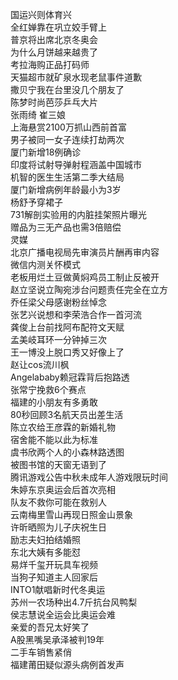 国运兴则体育兴  
全红婵靠在巩立姣手臂上  
普京将出席北京冬奥会  
为什么月饼越来越贵了  
考拉海购正品打码师  
天猫超市就矿泉水现老鼠事件道歉  
撒贝宁我在台里没几个朋友了  
陈梦时尚芭莎乒乓大片  
张雨绮 崔三娘  
上海悬赏2100万抓山西前首富  
男子被同一女子连续打劫两次  
厦门新增18例确诊  
印度将试射导弹射程涵盖中国城市  
机智的医生生活第二季大结局  
厦门新增病例年龄最小为3岁  
杨舒予穿裙子  
731解剖实验用的内脏挂架照片曝光  
赠品为三无产品也需3倍赔偿  
灵媒  
北京广播电视局先审演员片酬再审内容  
微信内测关怀模式  
老板用烂土豆做黄焖鸡员工制止反被开  
赵立坚说立陶宛涉台问题责任完全在立方  
乔任梁父母感谢粉丝悼念  
张艺兴说想和李荣浩合作一首河流  
龚俊上台前找阿布配符文天赋  
孟美岐耳环一分钟掉三次  
王一博没上脱口秀又好像上了  
赵让cos流川枫  
Angelababy赖冠霖背后抱路透  
张常宁挽救6个赛点  
福建的小朋友有多勇敢  
80秒回顾3名航天员出差生活  
陈立农给王彦霖的新婚礼物  
宿舍能不能以此为标准  
虞书欣两个人的小森林路透图  
被图书馆的天窗无语到了  
腾讯游戏公告中秋未成年人游戏限玩时间  
朱婷东京奥运会后首次亮相  
队友不救你可能在救别人  
云南梅里雪山再现日照金山景象  
许昕晒照为儿子庆祝生日  
励志夫妇拍结婚照  
东北大姨有多能怼  
易烊千玺开玩具车视频  
当狗子知道主人回家后  
INTO1献唱新时代冬奥运  
苏州一农场种出4.7斤抗台风鸭梨  
侯志慧说全运会比奥运会难  
亲爱的吾兄太好笑了  
A股黑嘴吴承泽被判19年  
二手车销售紧俏  
福建莆田疑似源头病例首发声  

